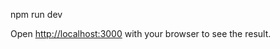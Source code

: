 npm run dev

Open [http://localhost:3000](http://localhost:3000) with your browser to see the result.


